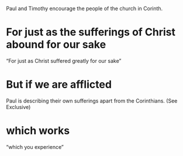 Paul and Timothy encourage the people of the church in Corinth.
#  For just as the sufferings of Christ abound for our sake 
“For just as Christ suffered
greatly for our sake”
#  But if we are afflicted 
Paul is describing their own sufferings apart from the Corinthians.
(See Exclusive)
#  which works 
“which you experience”

